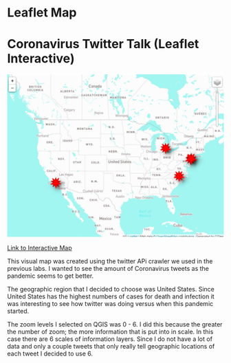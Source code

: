# Leaflet Map

<h1>Coronavirus Twitter Talk (Leaflet Interactive)</h1>


<img src="Covid19_Leaflet_Image.JPG" alt="Here's a sneak peak">

<a href="https://alexz1.github.io/LeafletMap/covid19/index.html">Link to Interactive Map</a>

This visual map was created using the twitter APi crawler we used in the previous labs. I wanted to see the amount of Coronavirus tweets as the pandemic seems to get better.

The geographic region that I decided to choose was United States. Since United States has the highest numbers of cases for death and infection it was interesting to see how twitter was doing versus when this pandemic started.

The zoom levels I selected on QGIS was 0 - 6. I did this because the greater the number of zoom; the more information that is put into in scale. In this case there are 6 scales of information layers. Since I do not have a lot of data and only a couple tweets that only really tell geographic locations of each tweet I decided to use 6.
